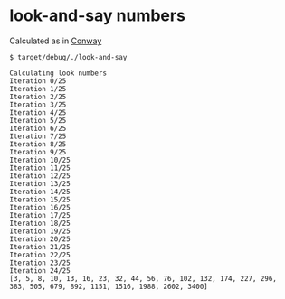 # look-and-say numbers 
Calculated as in [Conway](https://en.wikipedia.org/wiki/Look-and-say_sequence)


```
$ target/debug/./look-and-say

Calculating look numbers
Iteration 0/25
Iteration 1/25
Iteration 2/25
Iteration 3/25
Iteration 4/25
Iteration 5/25
Iteration 6/25
Iteration 7/25
Iteration 8/25
Iteration 9/25
Iteration 10/25
Iteration 11/25
Iteration 12/25
Iteration 13/25
Iteration 14/25
Iteration 15/25
Iteration 16/25
Iteration 17/25
Iteration 18/25
Iteration 19/25
Iteration 20/25
Iteration 21/25
Iteration 22/25
Iteration 23/25
Iteration 24/25
[3, 5, 8, 10, 13, 16, 23, 32, 44, 56, 76, 102, 132, 174, 227, 296, 383, 505, 679, 892, 1151, 1516, 1988, 2602, 3400]
```